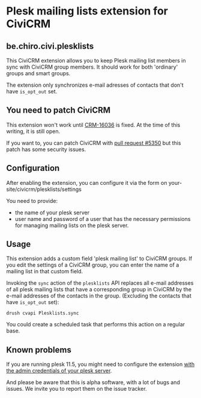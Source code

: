 # Plesk mailing lists extension for CiviCRM

## be.chiro.civi.plesklists

This CiviCRM extension allows you to keep Plesk mailing list members
in sync with CiviCRM group members. It should work for both
'ordinary' groups and smart groups.

The extension only synchronizes e-mail adresses of contacts that don't
have `is_opt_out` set.

## You need to patch CiviCRM

This extension won't work until
[CRM-16036](https://issues.civicrm.org/jira/browse/CRM-16036)
is fixed. At the time of this writing, it is still open.

If you want to, you can patch CiviCRM with
[pull request #5350](https://github.com/civicrm/civicrm-core/pull/5350)
but this patch has some security issues.

## Configuration

After enabling the extension, you can configure it via the form on
your-site/civicrm/plesklists/settings

You need to provide:

* the name of your plesk server
* user name and password of a user that has the necessary permissions
for managing mailing lists on the plesk server.

## Usage

This extension adds a custom field 'plesk mailing list' to CiviCRM groups.
If you edit the settings of a CiviCRM group, you can enter the name of
a mailing list in that custom field.

Invoking the `sync` action of the `plesklists` API replaces all e-mail
addresses of all plesk mailing lists that have a corresponding group in
CiviCRM by the e-mail addresses of the contacts in the group. (Excluding
the contacts that have `is_opt_out` set):

    drush cvapi Plesklists.sync

You could create a scheduled task that performs this action on a regular base.

## Known problems

If you are running plesk 11.5, you might need to configure the extension
[with the admin credentials of your plesk server](http://kb.odin.com/en/120154).

And please be aware that this is alpha software, with a lot of bugs and
issues. We invite you to report them on the issue tracker.
